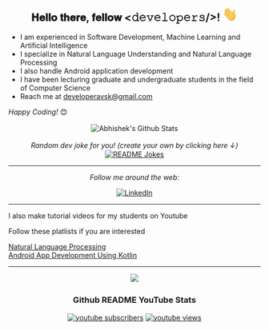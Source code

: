 <div align="center">
<h2> 𝐇𝐞𝐥𝐥𝐨 𝐭𝐡𝐞𝐫𝐞, 𝐟𝐞𝐥𝐥𝐨𝐰 <𝚍𝚎𝚟𝚎𝚕𝚘𝚙𝚎𝚛𝚜/>! <img src="https://github.com/ABSphreak/ABSphreak/blob/master/gifs/Hi.gif" width="30px"></h2>
</div>


- I am experienced in Software Development, Machine Learning and Artificial Intelligence
- I specialize in Natural Language Understanding and Natural Language Processing
- I also handle Android application development
- I have been lecturing graduate and undergraduate students in the field of Computer Science
- Reach me at developeravsk@gmail.com

<i>Happy Coding!</i> 😊
<div align="center">

<img align="center" src="https://github-readme-stats.vercel.app/api?username=developeravsk&include_all_commits=true&count_private=true&show_icons=true&line_height=20&title_color=7A7ADB&icon_color=2234AE&text_color=D3D3D3&bg_color=0,000000,130F40" alt="Abhishek's Github Stats">

</br>
</br>
<i>Random dev joke for you! (create your own by clicking here ↓)</i><br>
<a href="https://readme-jokes.vercel.app"><img align="center" src="https://readme-jokes.vercel.app/api" alt="README Jokes"></a>

---

<i>Follow me around the web:</i><br>


<a href="https://www.linkedin.com/in/abhishek-koirala-3686b2a0/" target="_blank"><img src="https://img.shields.io/badge/LinkedIn-%230077B5.svg?&style=flat-square&logo=linkedin&logoColor=white" alt="LinkedIn"></a>

</div>

---

I also make tutorial videos for my students on Youtube

Follow these platlists if you are interested


<a href="https://www.youtube.com/playlist?list=PL9myac9mW281Jea82INGR-Gy00RlT7OBB" taget="_blank">Natural Language Processing</a>
<br>
<a href="https://www.youtube.com/playlist?list=PL9myac9mW281RV738DvvTDnJSiA26kfUq" target="_blank">Android App Development Using Kotlin</a>


---

<p align="center">
  <img src="https://i.imgur.com/0QRyKo9.png" width="100px"/>
  <h3 align="center">Github README YouTube Stats</h3>

  <p align="center">
    <a href="https://www.youtube.com/channel/UCIxEgFbGBnrRn_VWAiny8jQ?sub_confirmation=1">
      <img alt="youtube subscribers" title="Subscribe to my YouTube channel" src="https://freshidea.com/jonah/youtube-api/subscribers-badge.php?label=Subscribers&style=for-the-badge&color=red&labelColor=ce4630"/></a> 
    <a href="https://www.youtube.com/channel/UCIxEgFbGBnrRn_VWAiny8jQ">
      <img alt="youtube views" title="YouTube views" src="https://freshidea.com/jonah/youtube-api/view-count-badge.php?label=View+Count&style=for-the-badge&color=blue&labelColor=0b689d"/></a>
  </p>
</p>



